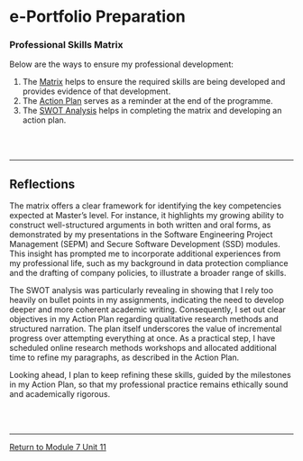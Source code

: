 # e-Portfolio Preparation

### Professional Skills Matrix
Below are the ways to ensure my professional development:

1. The [Matrix](RMPP_Unit11_Matrix.pdf) helps to ensure the required skills are being developed and provides evidence of that development.
2. The [Action Plan](RMPP_Unit11_ActionPlan.pdf) serves as a reminder at the end of the programme.
3. The [SWOT Analysis](RMPP_Unit11_SWOTAnalysis.pdf) helps in completing the matrix and developing an action plan.

<br><br>

---


## Reflections
The matrix offers a clear framework for identifying the key competencies expected at Master’s level. For instance, it highlights my growing ability to construct well-structured arguments in both written and oral forms, as demonstrated by my presentations in the Software Engineering Project Management (SEPM) and Secure Software Development (SSD) modules. This insight has prompted me to incorporate additional experiences from my professional life, such as my background in data protection compliance and the drafting of company policies, to illustrate a broader range of skills.

The SWOT analysis was particularly revealing in showing that I rely too heavily on bullet points in my assignments, indicating the need to develop deeper and more coherent academic writing. Consequently, I set out clear objectives in my Action Plan regarding qualitative research methods and structured narration. The plan itself underscores the value of incremental progress over attempting everything at once. As a practical step, I have scheduled online research methods workshops and allocated additional time to refine my paragraphs, as described in the Action Plan.

Looking ahead, I plan to keep refining these skills, guided by the milestones in my Action Plan, so that my professional practice remains ethically sound and academically rigorous.

<br><br>

---

[Return to Module 7 Unit 11](RMPP_Unit11.md)
